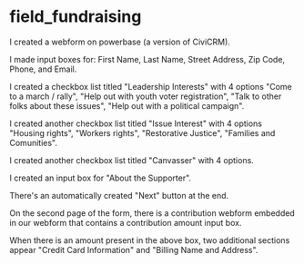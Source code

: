 # field_fundraising

I created a webform on powerbase (a version of CiviCRM).

I made input boxes for: First Name, Last Name, Street Address, Zip Code, Phone, and Email.

I created a checkbox list titled "Leadership Interests" with 4 options "Come to a march / rally", "Help out with youth voter registration", "Talk to other folks about these issues", "Help out with a political campaign".

I created another checkbox list titled "Issue Interest" with 4 options "Housing rights", "Workers rights", "Restorative Justice", "Families and Comunities".

I created another checkbox list titled "Canvasser" with 4 options.

I created an input box for "About the Supporter".

There's an automatically created "Next" button at the end.

On the second page of the form, there is a contribution webform embedded in our webform that contains a contribution amount input box. 

When there is an amount present in the above box, two additional sections appear "Credit Card Information" and "Billing Name and Address".
